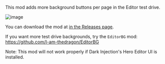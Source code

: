 This mod adds more background buttons per page in the Editor test drive.

![image](https://github.com/emd4600/MoreBackgroundButtonsMod/assets/8646916/9554cb57-b334-426a-a1e3-29218b933eee)

You can download the mod at [in the Releases page](https://github.com/emd4600/MoreBackgroundButtonsMod/releases/latest).

If you want more test drive backgrounds, try the `EditorBG` mod: https://github.com/I-am-thedragon/EditorBG

Note: This mod will not work properly if Dark Injection's Hero Editor UI is installed.
